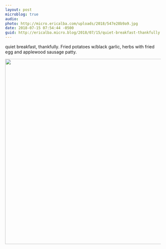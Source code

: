 ```yaml
---
layout: post
microblog: true
audio: 
photo: http://micro.ericalba.com/uploads/2018/547e28b9a9.jpg
date: 2018-07-15 07:54:44 -0500
guid: http://ericalba.micro.blog/2018/07/15/quiet-breakfast-thankfully.html
---
```

quiet breakfast, thankfully. 
Fried potatoes w/black garlic, herbs with fried egg and applewood sausage patty.

<img src="http://micro.ericalba.com/uploads/2018/547e28b9a9.jpg" width="600" height="600" />
